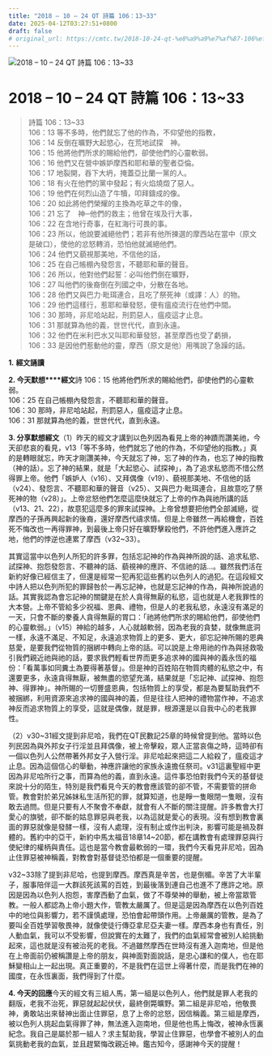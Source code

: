 ```yaml
---
title: "2018 – 10 – 24 QT 詩篇 106：13~33"
date: 2025-04-12T03:27:51+0800
draft: false
# original_url: https://cmtc.tw/2018-10-24-qt-%e8%a9%a9%e7%af%87-106%ef%bc%9a1333
---
```


![2018 – 10 – 24 QT 詩篇 106：13\~33](/images/qt.jpg   "2018 – 10 – 24 QT 詩篇 106：13\~33")

# 2018 – 10 – 24 QT 詩篇 106：13\~33

> 詩篇 106：13\~33  
> 106：13 等不多時，他們就忘了他的作為，不仰望他的指教，  
> 106：14 反倒在曠野大起慾心，在荒地試探　神。  
> 106：15 他將他們所求的賜給他們，卻使他們的心靈軟弱。  
> 106：16 他們又在營中嫉妒摩西和耶和華的聖者亞倫。  
> 106：17 地裂開，吞下大坍，掩蓋亞比蘭一黨的人。  
> 106：18 有火在他們的黨中發起；有火焰燒燬了惡人。  
> 106：19 他們在何烈山造了牛犢，叩拜鑄成的像。  
> 106：20 如此將他們榮耀的主換為吃草之牛的像，  
> 106：21 忘了　神─他們的救主；他曾在埃及行大事，  
> 106：22 在含地行奇事，在紅海行可畏的事。  
> 106：23 所以，他說要滅絕他們；若非有他所揀選的摩西站在當中（原文是破口），使他的忿怒轉消，恐怕他就滅絕他們。  
> 106：24 他們又藐視那美地，不信他的話，  
> 106：25 在自己帳棚內發怨言，不聽耶和華的聲音。  
> 106：26 所以，他對他們起誓：必叫他們倒在曠野，  
> 106：27 叫他們的後裔倒在列國之中，分散在各地。  
> 106：28 他們又與巴力‧毗珥連合，且吃了祭死神（或譯：人）的物。  
> 106：29 他們這樣行，惹耶和華發怒，便有瘟疫流行在他們中間。  
> 106：30 那時，非尼哈站起，刑罰惡人，瘟疫這才止息。  
> 106：31 那就算為他的義，世世代代，直到永遠。  
> 106：32 他們在米利巴水又叫耶和華發怒，甚至摩西也受了虧損，  
> 106：33 是因他們惹動他的靈，摩西（原文是他）用嘴說了急躁的話。

**1.** **經文誦讀**

**2. 今天默想****經文**詩 106：15 他將他們所求的賜給他們，卻使他們的心靈軟弱。  
106：25 在自己帳棚內發怨言，不聽耶和華的聲音。  
106：30 那時，非尼哈站起，刑罰惡人，瘟疫這才止息。  
106：31 那就算為他的義，世世代代，直到永遠。

**3. 分享默想經文**（1）昨天的經文才講到以色列因為看見上帝的神蹟而讚美祂，今天卻悲哀的看見，v13「等不多時，他們就忘了他的作為，不仰望他的指教。」真的是轉眼就忘，昨天才剛讚美神，今天就忘了神，忘了神的作為，也忘了神的指教（神的話）。忘了神的結果，就是「大起慾心、試探神」，為了追求私慾而不惜公然得罪上帝。他們「嫉妒人（v16）、又拜偶像（v19）、藐視那美地、不信他的話（v24）、發怨言、不聽耶和華的聲音（v25）、又與巴力‧毗珥連合，且故意吃了祭死神的物（v28）」。上帝忿怒他們怎麼這麼快就忘了上帝的作為與祂所講的話（v13、21、22），故意犯這麼多的罪來試探神。上帝曾想要把他們全部滅絕，從摩西的子孫再興起新的後裔，還好摩西代禱求情。但是上帝雖然一再給機會，百姓死不悔改也一再得罪神，到最後上帝只好在曠野擊殺他們，不許他們進入應許之地，他們的悖逆也連累了摩西（v32\~33）。

其實這當中以色列人所犯的許多罪，包括忘記神的作為與神所說的話、追求私慾、試探神、抱怨發怨言、不聽神的話、藐視神的應許、不信祂的話…。雖然我們活在新約好像已經信主了，但還是經常一犯再犯這些舊約以色列人的過犯。在這段經文中詩人把以色列所犯的罪歸咎於一再忘記神，也就是忘記神的作為，與神所說過的話。其實我認為會忘記神的關鍵是在於人貪得無厭的私慾，這也就是人老我罪性的大本營。上帝不管給多少祝福、恩典、禮物，但是人的老我私慾，永遠沒有滿足的一天，只會不斷的豢養人貪得無厭的胃口：「祂將他們所求的賜給他們，卻使他們的心靈軟弱。」（v15）神給的越多，人心就越軟弱，因為老我的貪婪，就像無底洞一樣，永遠不滿足、不知足，永遠追求物質上的更多、更大，卻忘記神所賜的恩典慈愛，是要我們從物質的捆綁中轉向上帝的話。可以說是上帝用祂的作為與拯救吸引我們親近祂與祂的話，要求我們輕看世界而更多追求神的國與神的義永恆的福份：「看萬事如同糞土為要得著基督」。但是神的百姓陷在物質肉體的私慾之中，有還要更多，永遠貪得無厭，被無盡的慾望充滿，結果就是「忘記神、試探神、抱怨神、得罪神」。神所賜的一切豐盛恩典，包括物質上的享受，都是為要幫助我們不被捆綁，利用資源來追求神的國與神的義，但是往往人把神的禮物當作神，不追求神反而追求物質上的享受，這就是偶像，就是罪，根源還是以自我中心的老我罪性。

（2）v30\~31經文提到非尼哈，我們在QT民數記25章的時候曾提到他。當時以色列民因為與外邦女子行淫並且拜偶像，被上帝擊殺，眾人正當哀傷之時，這時卻有一個以色列人公然帶著外邦女子入營行淫。非尼哈起來把這二人給殺了，瘟疫這才止息。因為這個信心的舉動，神應許讓他的家族永遠擔任祭司。v31這裏聖經中更因為非尼哈所行之事，而算為他的義，直到永遠。這件事恐怕對我們今天的基督徒來說十分的陌生，特別是我們看見今天的教會應該管的卻不管，不需要管的拼命管。教會對於弟兄姊妹私生活所犯的罪，就算知道，也是睜一隻眼閉一隻眼，沒有敢去過問。但是只要有人不聚會不奉獻，就會有人不斷的關注提醒。許多教會大打愛心的旗號，卻不斷的姑息罪惡與老我，以為這就是愛心的表現。沒有想到教會裏面的罪惡就像是發酵一樣，沒有人處理，沒有制止或作出判決，影響可能是禍及群體的。舊約中的亞干，新約中馬太福音18章14\~20節，都在講教會有處理罪惡與行使紀律的權柄與責任。這也是當今教會最軟弱的一環，我們今天看見非尼哈，因為止住罪惡被神稱義，對教會對基督徒恐怕都是一個重要的提醒。

v32\~33除了提到非尼哈，也提到摩西。摩西真是辛苦，也是倒楣。辛苦了大半輩子，服事陪伴這一大群該死該罵的百姓，到最後落到連自己也進不了應許之地。原因是因為以色列人抱怨，害摩西動了血氣，做了不尊榮神的舉動，被上帝當眾管教。一般人都認為上帝小題大作，管教太嚴厲了。但是這是因為摩西在以色列百姓中的地位與影響力，若不謹慎處理，恐怕會起帶頭作用。上帝嚴厲的管教，是為了要叫全百姓學習敬畏神，就像使徒行傳亞拿尼亞夫妻一樣。摩西本身也有責任，別人動血氣，我可以不受影響，但說實在的太難了，我們的血氣經常會被別人給挑動起來，這也就是沒有被治死的老我。不過雖然摩西在世時沒有進入迦南地，但是他在上帝面前仍被稱讚是上帝的朋友，與神面對面說話，是忠心謙和的僕人，也在耶穌變相山上一起出現。真正重要的，不是我們在這世上得著什麼，而是我們在神的國度，在永恆裏面，我們得到了什麼。

**4. 今天的回應**今天的經文有三組人馬，第一組是以色列人，他們就是罪人老我的翻版，老我不治死，罪惡就起起伏伏，最終倒斃曠野。第二組是非尼哈，他敬畏神，勇敢站出來替神出面止住罪惡，息了上帝的忿怒，因信稱義。第三組是摩西，被以色列人挑起血氣得罪了神，無法進入迦南地，但是他也馬上悔改，被神永恆裏紀念。我自己是屬於那一組人？求主幫助我，學習止住罪惡，也學會不被別人的血氣挑動老我的血氣，並且趕緊悔改親近神。鑑古知今，感謝神今天的提醒！